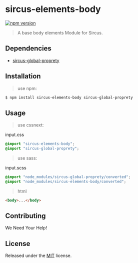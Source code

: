 # sircus-elements-body

[![npm version](https://img.shields.io/npm/v/sircus-elements-body.svg?style=flat)](https://www.npmjs.com/package/sircus-elements-body)

> A base body elements Module for Sircus.

## Dependencies
- [sircus-global-proprety](https://github.com/sircus/global-property)

## Installation

> use npm:

```bash
$ npm install sircus-elements-body sircus-global-proprety
```

## Usage

> use cssnext:

input.css
```css
@import "sircus-elements-body";
@import "sircus-global-proprety";
```

> use sass:

input.scss
```css
@import "node_modules/sircus-global-proprety/converted";
@import "node_modules/sircus-elements-body/converted";
```

> html

```html
<body>...</body>
```


## Contributing

We Need Your Help!


## License
Released under the [MIT](https://github.com/sircus/license/blob/master/LICENSE) license.
